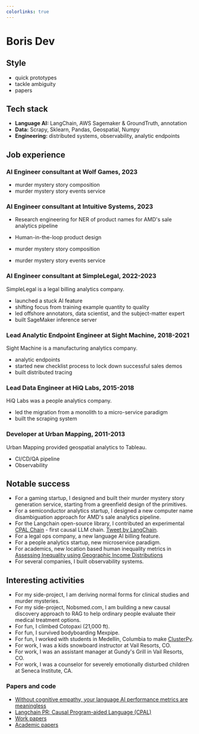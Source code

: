 ```yaml
---
colorlinks: true
---
```


# Boris Dev

## Style

- quick prototypes
- tackle ambiguity
- papers 

## Tech stack

- **Language AI:** LangChain, AWS Sagemaker & GroundTruth, annotation
- **Data:** Scrapy, Sklearn, Pandas, Geospatial, Numpy
- **Engineering:** distributed systems, observability, analytic endpoints


## Job experience

### AI Engineer consultant at Wolf Games, 2023

- murder mystery story composition
- murder mystery story events service

### AI Engineer consultant at Intuitive Systems, 2023

- Research engineering for NER of product names for AMD's sale analytics pipeline
- Human-in-the-loop product design

- murder mystery story composition
- murder mystery story events service


### AI Engineer consultant at SimpleLegal, 2022-2023

SimpleLegal is a legal billing analytics company.

- launched a stuck AI feature
- shifting focus from training example quantity to quality
- led offshore annotators, data scientist, and the subject-matter expert
- built SageMaker inference server


### Lead Analytic Endpoint Engineer at Sight Machine, 2018-2021

Sight Machine is a manufacturing analytics company.

- analytic endpoints
- started new checklist process to lock down successful sales demos
- built distributed tracing

### Lead Data Engineer at HiQ Labs, 2015-2018

HiQ Labs was a people analytics company.

- led the migration from a monolith to a micro-service paradigm 
- built the scraping system

### Developer at Urban Mapping, 2011-2013

Urban Mapping provided geospatial analytics to Tableau.

- CI/CD/QA pipeline
- Observability 

## Notable success


-  For a gaming startup, I designed and built their murder mystery story generation service, starting from a greenfield design of the primitives.
-  For a semiconductor analytics startup, I designed a new computer name disambiguation approach for AMD's sale analytics pipeline.
-  For the Langchain open-source library, I contributed an experimental [CPAL Chain](https://github.com/hwchase17/langchain/pull/6255) - first causal LLM chain. [Tweet by LangChain](https://twitter.com/LangChainAI/status/1678797225013440514).
- For a legal ops company, a new language AI billing feature.
- For a people analytics startup, new microservice paradigm.
- For academics, new location based human inequality metrics in [Assessing Inequality using Geographic Income Distributions](https://escholarship.org/content/qt8br7d5df/qt8br7d5df.pdf)
- For several companies, I built observability systems.



## Interesting activities

- For my side-project, I am deriving normal forms for clinical studies and murder mysteries.
- For my side-project, Nobsmed.com, I am building a new causal discovery approach to RAG to help ordinary people evaluate their medical treatment options.
- For fun, I climbed Cotopaxi (21,000 ft).
- For fun, I survived bodyboarding Mexpipe.
- For fun, I worked with students in Medellín, Columbia to make [ClusterPy](https://github.com/clusterpy/clusterpy).
- For work, I was a kids snowboard instructor at Vail Resorts, CO.
- For work, I was an assistant manager at Gundy's Grill in Vail Resorts, CO.
- For work, I was a counselor for severely emotionally disturbed children at Seneca Institute, CA.


### Papers and code

-   [Without cognitive empathy, your language AI performance metrics are meaningless](https://medium.com/@boris.dev/why-did-your-language-ai-feature-fail-66a280954287)
-   [Langchain PR: Causal Program-aided Language
    (CPAL)](https://github.com/hwchase17/langchain/pull/6255)
-   [Work papers](https://docs.google.com/document/d/1pMID97O4hHkK8ok7cwLH4Y4KpsgQSPUAXtYrscwcyb4/edit)
-   [Academic papers](https://scholar.google.com/citations?hl=en&user=Nk4jOl0AAAAJ&view_op=list_works&gmla=AKKJWFcXmp1czN7ENwhvDx7hvgEHHD9lR1FLROPUvMco2ptysbNAe0Cdya8R9DZUmePAtMN53t2N97S_t5xA4NF-)
